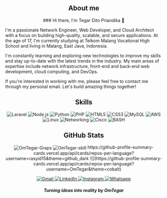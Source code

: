 <!--BIO-->
<h2 align="center">About me</h2>

<p align="center">
### Hi there, I'm Tegar Dito Priandika 👋

I'm a passionate Network Engineer, Web Developer, and Cloud Architect with a focus on building high-quality, scalable, and secure applications. At the age of 17, I'm currently studying at Telkom Malang Vocational High School and living in Malang, East Java, Indonesia.

I'm constantly learning and exploring new technologies to improve my skills and stay up-to-date with the latest trends in the industry. My main areas of expertise include network infrastructure, front-end and back-end web development, cloud computing, and DevOps.

If you're interested in working with me, please feel free to contact me through my personal email. Let's build amazing things together!

</p>

<!-- Skills -->
<h2 align="center"> Skills</h2>

<p align="center">
  <img src="https://img.shields.io/badge/Laravel-FF2D20?logo=laravel&logoColor=white&style=for-the-badge" alt="Laravel" />
  <img src="https://img.shields.io/badge/Node.js-339933?logo=node.js&logoColor=white&style=for-the-badge" alt="Node.js" />
  <img src="https://img.shields.io/badge/Python-3776AB?logo=python&logoColor=white&style=for-the-badge" alt="Python" />

  <img src="https://img.shields.io/badge/PHP-777BB4?logo=php&logoColor=white&style=for-the-badge" alt="PHP" />
  <img src="https://img.shields.io/badge/HTML5-E34F26?logo=html5&logoColor=white&style=for-the-badge" alt="HTML5" />
  <img src="https://img.shields.io/badge/CSS3-1572B6?logo=css3&logoColor=white&style=for-the-badge" alt="CSS3" />

  <img src="https://img.shields.io/badge/MySQL-4479A1?logo=mysql&logoColor=white&style=for-the-badge" alt="MySQL" />
  <img src="https://img.shields.io/badge/Amazon%20AWS-232F3E?logo=amazon-aws&logoColor=white&style=for-the-badge" alt="AWS" />
  <img src="https://img.shields.io/badge/Linux-FCC624?logo=linux&logoColor=black&style=for-the-badge" alt="Linux" />

  <img src="https://img.shields.io/badge/Networking-00BFFF?logo=cisco&logoColor=white&style=for-the-badge" alt="Networking" />
  <img src="https://img.shields.io/badge/Cisco-1BA0D7?logo=cisco&logoColor=white&style=for-the-badge" alt="Cisco" />
  <img src="https://img.shields.io/badge/BASH-4EAA25?logo=gnu-bash&logoColor=white&style=for-the-badge" alt="BASH" />

</p>

<h2 align="center">GitHub Stats</h2>
<p align="center">
<img align="center" src="https://github-readme-stats.vercel.app/api?username=OmTegar&show_icons=true&theme=cobalt" alt="OmTegar-Graps" />
<img align="center" src="https://github-profile-summary-cards.vercel.app/api/cards/repos-per-language?username=OmTegar&theme=github_dark" alt="OmTegar-skill" />
  https://github-profile-summary-cards.vercel.app/api/cards/repos-per-language?username=rasyid15&theme=github_dark
 ![](https://github-profile-summary-cards.vercel.app/api/cards/repos-per-language?username=OmTegar&theme=cobalt)
</p>

<!-- ![](https://github-readme-stats.vercel.app/api?username=OmTegar&show_icons=true&theme=cobalt)
![](https://github-profile-summary-cards.vercel.app/api/cards/repos-per-language?username=OmTegar&theme=cobalt) -->

<!-- Social media badges -->
<p align="center">
  <a href="mailto:tegardito02@gmail.com">
    <img alt="Gmail" src="https://img.shields.io/badge/-Gmail-c14438?style=flat-square&logo=Gmail&logoColor=white">
  </a>
  <a href="https://www.linkedin.com/in/tegar-priandika-4233a7266/">
    <img alt="LinkedIn" src="https://img.shields.io/badge/-LinkedIn-0077B5?style=flat-square&logo=linkedin&logoColor=white">
  </a>
  <a href="https://www.instagram.com/omtegar_/">
    <img alt="Instagram" src="https://img.shields.io/badge/-Instagram-E4405F?style=flat-square&logo=instagram&logoColor=white">
  </a>
  <a href="https://wa.me/6281233219130">
    <img alt="Whatsapp" src="https://img.shields.io/badge/-Whatsapp-25D366?style=flat-square&logo=whatsapp&logoColor=white">
  </a>
</p>

<h5 align="center">Turning ideas into reality by OmTegar</h5>


<!--
**OmTegar/OmTegar** is a ✨ _special_ ✨ repository because its `README.md` (this file) appears on your GitHub profile.

Here are some ideas to get you started:

- 🔭 I’m currently working on ...
- 🌱 I’m currently learning ...
- 👯 I’m looking to collaborate on ...
- 🤔 I’m looking for help with ...
- 💬 Ask me about ...
- 📫 How to reach me: ...
- 😄 Pronouns: ...
- ⚡ Fun fact: ...
-->
